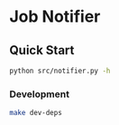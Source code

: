# Job Notifier

## Quick Start

```sh
python src/notifier.py -h
```

### Development

```sh
make dev-deps
```
